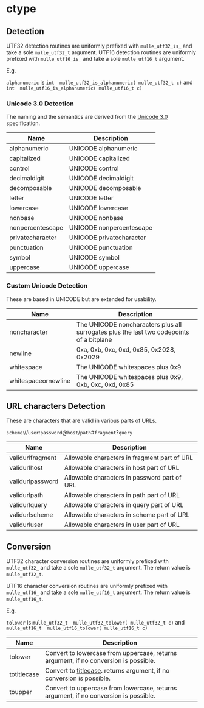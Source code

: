 # ctype


## Detection

UTF32 detection routines are uniformly prefixed with `mulle_utf32_is_` and
take a sole `mulle_utf32_t` argument. UTF16 detection routines are uniformly
prefixed with `mulle_utf16_is_` and take a sole `mulle_utf16_t` argument.

E.g.

`alphanumeric` is `int  mulle_utf32_is_alphanumeric( mulle_utf32_t c)` and
`int  mulle_utf16_is_alphanumeric( mulle_utf16_t c)`


### Unicode 3.0 Detection

The naming and the semantics are derived from the
[Unicode 3.0](http://unicode.org/versions/Unicode3.0.0/)
specification.


Name                 | Description
---------------------|--------------------------------------------------
alphanumeric         | UNICODE alphanumeric
capitalized          | UNICODE capitalized
control              | UNICODE control
decimaldigit         | UNICODE decimaldigit
decomposable         | UNICODE decomposable
letter               | UNICODE letter
lowercase            | UNICODE lowercase
nonbase              | UNICODE nonbase
nonpercentescape     | UNICODE nonpercentescape
privatecharacter     | UNICODE privatecharacter
punctuation          | UNICODE punctuation
symbol               | UNICODE symbol
uppercase            | UNICODE uppercase


### Custom Unicode Detection

These are based in UNICODE but are extended for usability.

Name                 | Description
---------------------|--------------------------------------------------
noncharacter         | The UNICODE noncharacters plus all surrogates plus the last two codepoints of a bitplane
newline              | 0xa, 0xb, 0xc, 0xd, 0x85, 0x2028, 0x2029
whitespace           | The UNICODE whitespaces plus 0x9
whitespaceornewline  | The UNICODE whitespaces plus 0x9, 0xb, 0xc, 0xd, 0x85


## URL characters Detection

These are characters that are valid in various parts of URLs.

`scheme`://`user`:`password`@`host`/`path`#`fragment`?`query`


Name                 | Description
---------------------|--------------------------------------------------
validurlfragment     | Allowable characters in fragment part of URL
validurlhost         | Allowable characters in host part of URL
validurlpassword     | Allowable characters in password part of URL
validurlpath         | Allowable characters in path part of URL
validurlquery        | Allowable characters in query part of URL
validurlscheme       | Allowable characters in scheme part of URL
validurluser         | Allowable characters in user part of URL


## Conversion

UTF32 character conversion routines are uniformly prefixed with
`mulle_utf32_` and take  a sole `mulle_utf32_t` argument.
The return value is `mulle_utf32_t`.

UTF16 character
conversion routines are uniformly prefixed with `mulle_utf16_` and take
a sole `mulle_utf16_t` argument. The return value is `mulle_utf16_t`.

E.g.

`tolower` is `mulle_utf32_t  mulle_utf32_tolower( mulle_utf32_t c)` and
`mulle_utf16_t  mulle_utf16_tolower( mulle_utf16_t c)`


Name                 | Description
---------------------|--------------------------------------------------
tolower              | Convert to lowercase from uppercase, returns argument, if no conversion is possible.
totitlecase          | Convert to [titlecase](http://unicode.org/faq/casemap_charprop.html#4). returns argument, if no conversion is possible.
toupper              | Convert to uppercase from lowercase, returns argument, if no conversion is possible.

